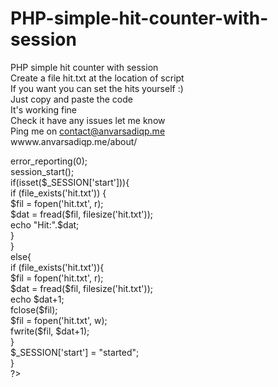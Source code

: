 # PHP-simple-hit-counter-with-session<br>
PHP simple hit counter with session<br>
Create a file hit.txt at the location of script<br>
If you want you can set the hits yourself :)<br>
Just copy and paste the code<br>
It's working fine<br>
Check it have any issues let me know<br>
Ping me on contact@anvarsadiqp.me<br>
wwww.anvarsadiqp.me/about/<br>

<?php<br>
error_reporting(0);<br>
session_start();<br>
  if(isset($_SESSION['start'])){<br>
	  if (file_exists('hit.txt')) {<br>
          $fil = fopen('hit.txt', r);<br>
          $dat = fread($fil, filesize('hit.txt'));<br>
          echo "Hit:".$dat;<br>
          }<br>
    }<br>
  else{<br>
	  if (file_exists('hit.txt')){<br>
	  $fil = fopen('hit.txt', r);<br>
	  $dat = fread($fil, filesize('hit.txt')); <br>
	  echo $dat+1;<br>
	  fclose($fil);<br>
	  $fil = fopen('hit.txt', w);<br>
	  fwrite($fil, $dat+1);<br>
	  }<br>
	$_SESSION['start'] = "started";<br>
  }<br>
?>

